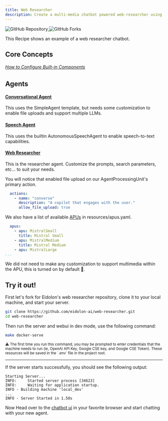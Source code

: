```yaml
---
title: Web Researcher
description: Create a multi-media chatbot powered web-researcher using the llm of your choice
---
```


<div>
  <a href="https://github.com/eidolon-ai/web-researcher">
    <img style="display: inline-block;" alt="GitHub Repository" src="https://img.shields.io/badge/eidolon-Chatbot-blue?style=flat&logo=github">
  </a>
  <a href="https://github.com/eidolon-ai/web-researcher/fork">
    <img style="display: inline-block;" alt="GitHub Forks" src="https://img.shields.io/badge/fork-grey?style=flat&logo=forgejo&logoColor=white">
  </a>
</div>


This Recipe shows an example of a web researcher chatbot. 

## Core Concepts
###### [How to Configure Built-in Components](/docs/howto/configure_builtins)

## Agents
#### [Conversational Agent](https://github.com/eidolon-ai/web-researcher/blob/main/resources/conversational_agent.yaml)
This uses the SimpleAgent template, but needs some customization to enable file uploads and support multiple LLMs. 
#### [Speech Agent](https://github.com/eidolon-ai/web-researcher/blob/main/resources/speech_agent.yaml)
This uses the builtin AutonomousSpeechAgent to enable speech-to-text capabilities. 
#### [Web Researcher](https://github.com/eidolon-ai/web-researcher/blob/main/resources/web_research.yaml)
This is the researcher agent. Customize the prompts, search parameters, etc... to suit your needs. 

You will notice that enabled file upload on our AgentProcessingUnit's primary action.
```yaml
  actions:
    - name: "converse"
      description: "A copilot that engages with the user."
      allow_file_upload: true
```


We also have a list of available [APUs](docs/components/apu/overview) in resources/apus.yaml.
```yaml
  apus:
    - apu: MistralSmall
      title: Mistral Small
    - apu: MistralMedium
      title: Mistral Medium
    - apu: MistralLarge
...
```

We did not need to make any customization to support multimedia within the APU, this is turned on by default 🚀.

## Try it out!
First let's fork for Eidolon's web researcher repository, clone it to your local machine, and start your server.
```bash
git clone https://github.com/eidolon-ai/web-researcher.git
cd web-researcher
```

Then run the server and webui in dev mode, use the following command:

```bash
make docker-serve
```

<small>
⚠️ The first time you run this command, you may be prompted to enter credentials that the machine needs
to run (ie, OpenAI API Key, Google CSE key, and Google CSE Token). These resources will be saved in the `.env` file in 
the project root.
</small>

---

If the server starts successfully, you should see the following output:
```
Starting Server...
INFO:     Started server process [34623]
INFO:     Waiting for application startup.
INFO - Building machine 'local_dev'
...
INFO - Server Started in 1.50s
```

Now Head over to the [chatbot ui](http://localhost:3000/eidolon-apps/sp/chatbot) in your favorite browser and start chatting with your new agent.

